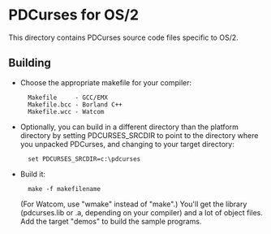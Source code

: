 PDCurses for OS/2
=================

This directory contains PDCurses source code files specific to OS/2.


Building
--------

- Choose the appropriate makefile for your compiler:

        Makefile     - GCC/EMX
        Makefile.bcc - Borland C++
        Makefile.wcc - Watcom

- Optionally, you can build in a different directory than the platform
  directory by setting PDCURSES_SRCDIR to point to the directory where
  you unpacked PDCurses, and changing to your target directory:

        set PDCURSES_SRCDIR=c:\pdcurses

- Build it:

        make -f makefilename

  (For Watcom, use "wmake" instead of "make".) You'll get the library
  (pdcurses.lib or .a, depending on your compiler) and a lot of object
  files. Add the target "demos" to build the sample programs.
